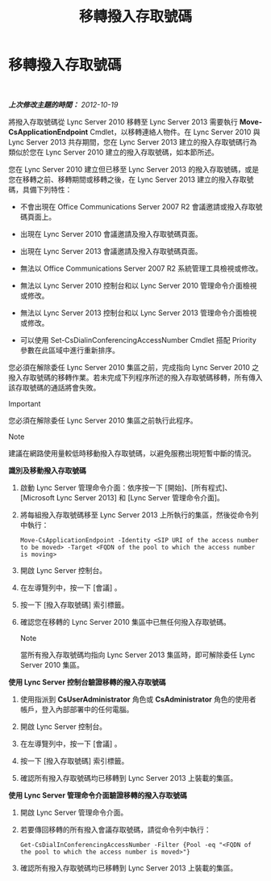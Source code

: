 ﻿---
title: 移轉撥入存取號碼
TOCTitle: 移轉撥入存取號碼
ms:assetid: e0dfaed2-64c7-45cb-aaa9-d6117a26625d
ms:mtpsurl: https://technet.microsoft.com/zh-tw/library/JJ721909(v=OCS.15)
ms:contentKeyID: 49890347
ms.date: 08/24/2015
mtps_version: v=OCS.15
ms.translationtype: HT
---

# 移轉撥入存取號碼

 

_**上次修改主題的時間：** 2012-10-19_

將撥入存取號碼從 Lync Server 2010 移轉至 Lync Server 2013 需要執行 **Move-CsApplicationEndpoint** Cmdlet，以移轉連絡人物件。在 Lync Server 2010 與 Lync Server 2013 共存期間，您在 Lync Server 2013 建立的撥入存取號碼行為類似於您在 Lync Server 2010 建立的撥入存取號碼，如本節所述。

您在 Lync Server 2010 建立但已移至 Lync Server 2013 的撥入存取號碼，或是您在移轉之前、移轉期間或移轉之後，在 Lync Server 2013 建立的撥入存取號碼，具備下列特性：

  - 不會出現在 Office Communications Server 2007 R2 會議邀請或撥入存取號碼頁面上。

  - 出現在 Lync Server 2010 會議邀請及撥入存取號碼頁面。

  - 出現在 Lync Server 2013 會議邀請及撥入存取號碼頁面。

  - 無法以 Office Communications Server 2007 R2 系統管理工具檢視或修改。

  - 無法以 Lync Server 2010 控制台和以 Lync Server 2010 管理命令介面檢視或修改。

  - 無法以 Lync Server 2013 控制台和以 Lync Server 2013 管理命令介面檢視或修改。

  - 可以使用 Set-CsDialinConferencingAccessNumber Cmdlet 搭配 Priority 參數在此區域中進行重新排序。

您必須在解除委任 Lync Server 2010 集區之前，完成指向 Lync Server 2010 之撥入存取號碼的移轉作業。若未完成下列程序所述的撥入存取號碼移轉，所有傳入該存取號碼的通話將會失敗。

> [!IMPORTANT]  
> 您必須在解除委任 Lync Server 2010 集區之前執行此程序。



> [!NOTE]  
> 建議在網路使用量較低時移動撥入存取號碼，以避免服務出現短暫中斷的情況。



**識別及移動撥入存取號碼**

1.  啟動 Lync Server 管理命令介面：依序按一下 \[開始\]、\[所有程式\]、\[Microsoft Lync Server 2013\] 和 \[Lync Server 管理命令介面\]。

2.  將每組撥入存取號碼移至 Lync Server 2013 上所執行的集區，然後從命令列中執行：
    
        Move-CsApplicationEndpoint -Identity <SIP URI of the access number to be moved> -Target <FQDN of the pool to which the access number is moving>

3.  開啟 Lync Server 控制台。

4.  在左導覽列中，按一下 \[會議\] 。

5.  按一下 \[撥入存取號碼\] 索引標籤。

6.  確認您在移轉的 Lync Server 2010 集區中已無任何撥入存取號碼。
    
    > [!NOTE]  
    > 當所有撥入存取號碼均指向 Lync Server 2013 集區時，即可解除委任 Lync Server 2010 集區。
    


**使用 Lync Server 控制台驗證移轉的撥入存取號碼**

1.  使用指派到 **CsUserAdministrator** 角色或 **CsAdministrator** 角色的使用者帳戶，登入內部部署中的任何電腦。

2.  開啟 Lync Server 控制台。

3.  在左導覽列中，按一下 \[會議\] 。

4.  按一下 \[撥入存取號碼\] 索引標籤。

5.  確認所有撥入存取號碼均已移轉到 Lync Server 2013 上裝載的集區。

**使用 Lync Server 管理命令介面驗證移轉的撥入存取號碼**

1.  開啟 Lync Server 管理命令介面。

2.  若要傳回移轉的所有撥入會議存取號碼，請從命令列中執行：
    
        Get-CsDialInConferencingAccessNumber -Filter {Pool -eq "<FQDN of the pool to which the access number is moved>"}

3.  確認所有撥入存取號碼均已移轉到 Lync Server 2013 上裝載的集區。

